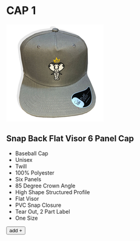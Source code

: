 # CAP 1

![Snap Back Flat Visor 6 Panel Cap](images/cap1.png "Snap Back Cap")

## Snap Back Flat Visor 6 Panel Cap


- Baseball Cap
- Unisex
- Twill
- 100% Polyester
- Six Panels
- 85 Degree Crown Angle
- High Shape Structured Profile
- Flat Visor
- PVC Snap Closure
- Tear Out, 2 Part Label
- One Size

<div class="productbox">
	<button onclick="add2cart(event)" 
		class="product" 
		data-id="p1"
		data-title="cap1" 
		data-size = "S"
		data-price="40" 
		data-src="cap1.png"
		data-colourOptions='["red","black","green"]'
		data-sizeOptions='["S","M", "L"]'>add +
	</button>
</div>